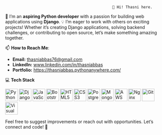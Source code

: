                                                     👋 Hi! Thasni here.

🌟 I’m an **aspiring Python developer** with a passion for building web applications using **Django**. 
💡 I’m eager to work with others on exciting projects! Whether it’s creating Django applications, solving backend challenges, or contributing to open source, let’s make something amazing together.

📫 **How to Reach Me**:  
- **Email:** thasniabbas76@gmail.com 
- **LinkedIn:** www.linkedin.com/in/thasniabbas
- **Portfolio:** https://thasniabbas.pythonanywhere.com/

💻 **Tech Stack**

<img src="https://cdn.jsdelivr.net/gh/devicons/devicon/icons/python/python-original.svg" alt="Python" width="40" height="40" />  <img src="https://cdn.jsdelivr.net/gh/devicons/devicon/icons/django/django-plain.svg" alt="Django" width="40" height="40" />  <img src="https://cdn.jsdelivr.net/gh/devicons/devicon/icons/javascript/javascript-original.svg" alt="JavaScript" width="40" height="40" />  <img src="https://cdn.jsdelivr.net/gh/devicons/devicon/icons/bootstrap/bootstrap-plain.svg" alt="Bootstrap" width="40" height="40" />  <img src="https://cdn.jsdelivr.net/gh/devicons/devicon/icons/html5/html5-original.svg" alt="HTML5" width="40" height="40" />  <img src="https://cdn.jsdelivr.net/gh/devicons/devicon/icons/css3/css3-original.svg" alt="CSS3" width="40" height="40" />  <img src="https://cdn.jsdelivr.net/gh/devicons/devicon/icons/postgresql/postgresql-original.svg" alt="PostgreSQL" width="40" height="40" />  <img src="https://cdn.jsdelivr.net/gh/devicons/devicon/icons/mongodb/mongodb-original.svg" alt="MongoDB" width="40" height="40" />  <img src="https://upload.wikimedia.org/wikipedia/commons/9/93/Amazon_Web_Services_Logo.svg" alt="AWS" width="40" height="40" /> <img src="https://cdn.jsdelivr.net/gh/devicons/devicon/icons/nginx/nginx-original.svg" alt="Nginx" width="40" height="40" />  <img src="https://cdn.jsdelivr.net/gh/devicons/devicon/icons/git/git-original.svg" alt="Git" width="40" height="40" />  <img src="https://cdn.jsdelivr.net/gh/devicons/devicon/icons/vscode/vscode-original.svg" alt="Visual Studio Code" width="40" height="40" /> 



Feel free to suggest improvements or reach out with opportunities. Let’s connect and code! 🚀
